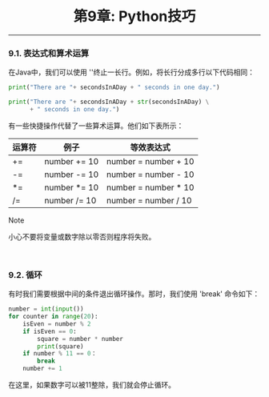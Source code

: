 # <center>第9章: Python技巧</center>
---

### 9.1. 表达式和算术运算

在Java中，我们可以使用 '\'终止一长行。例如，将长行分成多行以下代码相同：

```python
print("There are "+ secondsInADay + " seconds in one day.")
```


```python
print("There are "+ secondsInADay + str(secondsInADay) \
      + " seconds in one day.")
```

有一些快捷操作代替了一些算术运算。他们如下表所示：

运算符|例子|等效表达式
-|-|-
+=|number += 10|number = number + 10
-=|number -= 10|number = number - 10
*=|number *= 10|number = number * 10
/=|number /= 10|number = number / 10

> [!NOTE]
> 小心不要将变量或数字除以零否则程序将失败。

<br>

### 9.2. 循环

有时我们需要根据中间的条件退出循环操作。那时，我们使用 'break' 命令如下：

```python
number = int(input())
for counter in range(20):
    isEven = number % 2
    if isEven == 0:
        square = number * number
        print(square)
    if number % 11 == 0：
        break
    number += 1
```

在这里，如果数字可以被11整除，我们就会停止循环。

